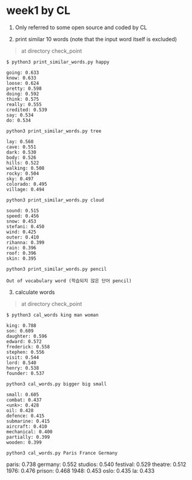   # week1 by CL
    
  1. Only referred to some open source and coded by CL
 
  2. print similar 10 words (note that the input word itself is excluded) 
     
  > at directory check_point
  
  `$ python3 print_similar_words.py happy` 

    going: 0.633
    know: 0.633
    loose: 0.624
    pretty: 0.598
    doing: 0.592
    think: 0.575
    really: 0.555
    credited: 0.539
    say: 0.534
    do: 0.534    

  `python3 print_similar_words.py tree`      

    lay: 0.560
    cave: 0.551
    dark: 0.530
    body: 0.526
    hills: 0.522
    walking: 0.508
    rocky: 0.504
    sky: 0.497
    colorado: 0.495
    village: 0.494  

 `python3 print_similar_words.py cloud`
 
    sound: 0.515
    speed: 0.456
    snow: 0.453
    stefani: 0.450
    wind: 0.425
    outer: 0.410
    rihanna: 0.399
    rain: 0.396
    roof: 0.396
    skin: 0.395

  `python3 print_similar_words.py pencil`    
  
    Out of vocabulary word (학습되지 않은 단어 pencil) 

    
  3. calculate words
     
  > at directory check_point 
  
  `$ python3 cal_words king man woman` 
    
    king: 0.788
    son: 0.609
    daughter: 0.596
    edward: 0.572
    frederick: 0.558
    stephen: 0.556
    visit: 0.544
    lord: 0.540
    henry: 0.538
    founder: 0.537

  `python3 cal_words.py bigger big small`

    small: 0.605
    combat: 0.437
    <unk>: 0.428
    oil: 0.428
    defence: 0.415
    submarine: 0.415
    aircraft: 0.410
    mechanical: 0.400
    partially: 0.399
    wooden: 0.399  

 `python3 cal_words.py Paris France Germany`
 
   paris: 0.738
   germany: 0.552
   studios: 0.540
   festival: 0.529
   theatre: 0.512
   1976: 0.476
   prison: 0.468
   1948: 0.453
   oslo: 0.435
   la: 0.433 
